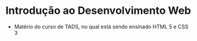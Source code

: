 # Introdução ao Desenvolvimento Web
- Matério do curso de TADS, no qual está sendo ensinado HTML 5 e CSS 3
